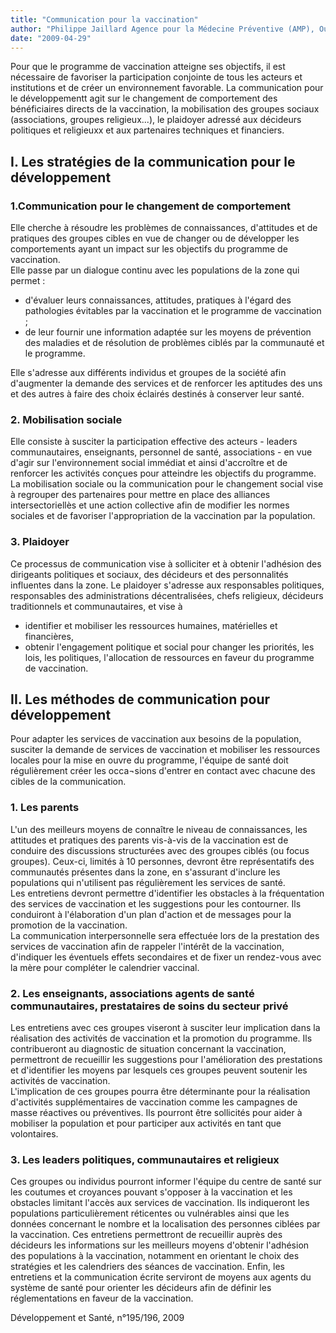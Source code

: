 ```yaml
---
title: "Communication pour la vaccination"
author: "Philippe Jaillard Agence pour la Médecine Préventive (AMP), Ouagadougou, Burkina Faso"
date: "2009-04-29"
---
```


<div class="teaser"><p>Pour que le programme de vaccination atteigne ses objectifs, il est nécessaire de favoriser la participation conjointe de tous les acteurs et institutions et de créer un environnement favorable. La communication pour le développementt agit sur le changement de comportement des bénéficiaires directs de la vaccination, la mobilisation des groupes sociaux (associations, groupes religieux...), le plaidoyer adressé aux décideurs politiques et religieuxx et aux partenaires techniques et financiers.</p></div>

## I. Les stratégies de la communication pour le développement

### 1.Communication pour le changement de comportement

Elle cherche à résoudre les problèmes de connaissances, d'attitudes et de pratiques des groupes cibles en vue de changer ou de développer les comportements ayant un impact sur les objectifs du programme de vaccination.  
Elle passe par un dialogue continu avec les populations de la zone qui permet :

- d'évaluer leurs connaissances, attitudes, pratiques à l'égard des pathologies évitables par la vaccination et le programme de vaccination ;
- de leur fournir une information adaptée sur les moyens de prévention des maladies et de résolution de problèmes ciblés par la communauté et le programme.

Elle s'adresse aux différents individus et groupes de la société afin d'augmenter la demande des services et de renforcer les aptitudes des uns et des autres à faire des choix éclairés destinés à conserver leur santé.

### 2. Mobilisation sociale

Elle consiste à susciter la participation effective des acteurs - leaders communautaires, enseignants, personnel de santé, associations - en vue d'agir sur l'environnement social immédiat et ainsi d'accroître et de renforcer les activités conçues pour atteindre les objectifs du programme.  
La mobilisation sociale ou la communication pour le changement social vise à regrouper des partenaires pour mettre en place des alliances intersectoriellès et une action collective afin de modifier les normes sociales et de favoriser l'appropriation de la vaccination par la population.

### 3. Plaidoyer

Ce processus de communication vise à solliciter et à obtenir l'adhésion des dirigeants politiques et sociaux, des décideurs et des personnalités influentes dans la zone. Le plaidoyer s'adresse aux responsables politiques, responsables des administrations décentralisées, chefs religieux, décideurs traditionnels et communautaires, et vise à

- identifier et mobiliser les ressources humaines, matérielles et financières,
- obtenir l'engagement politique et social pour changer les priorités, les lois, les politiques, l'allocation de ressources en faveur du programme de vaccination.

## II. Les méthodes de communication pour développement

Pour adapter les services de vaccination aux besoins de la population, susciter la demande de services de vaccination et mobiliser les ressources locales pour la mise en ouvre du programme, l'équipe de santé doit régulièrement créer les occa¬sions d'entrer en contact avec chacune des cibles de la communication.

### 1. Les parents

L'un des meilleurs moyens de connaître le niveau de connaissances, les attitudes et pratiques des parents vis-à-vis de la vaccination est de conduire des discussions structurées avec des groupes ciblés (ou focus groupes). Ceux-ci, limités à 10 personnes, devront être représentatifs des communautés présentes dans la zone, en s'assurant d'inclure les populations qui n'utilisent pas régulièrement les services de santé.  
Les entretiens devront permettre d'identifier les obstacles à la fréquentation des services de vaccination et les suggestions pour les contourner. Ils conduiront à l'élaboration d'un plan d'action et de messages pour la promotion de la vaccination.  
La communication interpersonnelle sera effectuée lors de la prestation des services de vaccination afin de rappeler l'intérêt de la vaccination, d'indiquer les éventuels effets secondaires et de fixer un rendez-vous avec la mère pour compléter le calendrier vaccinal.

### 2. Les enseignants, associations agents de santé communautaires, prestataires de soins du secteur privé

Les entretiens avec ces groupes viseront à susciter leur implication dans la réalisation des activités de vaccination et la promotion du programme. Ils contribueront au diagnostic de situation concernant la vaccination, permettront de recueillir les suggestions pour l'amélioration des prestations et d'identifier les moyens par lesquels ces groupes peuvent soutenir les activités de vaccination.  
L'implication de ces groupes pourra être déterminante pour la réalisation d'activités supplémentaires de vaccination comme les campagnes de masse réactives ou préventives. Ils pourront être sollicités pour aider à mobiliser la population et pour participer aux activités en tant que volontaires.

### 3. Les leaders politiques, communautaires et religieux

Ces groupes ou individus pourront informer l'équipe du centre de santé sur les coutumes et croyances pouvant s'opposer à la vaccination et les obstacles limitant l'accès aux services de vaccination. Ils indiqueront les populations particulièrement réticentes ou vulnérables ainsi que les données concernant le nombre et la localisation des personnes ciblées par la vaccination. Ces entretiens permettront de recueillir auprès des décideurs les informations sur les meilleurs moyens d'obtenir l'adhésion des populations à la vaccination, notamment en orientant le choix des stratégies et les calendriers des séances de vaccination. Enfin, les entretiens et la communication écrite serviront de moyens aux agents du système de santé pour orienter les décideurs afin de définir les réglementations en faveur de la vaccination.

Développement et Santé, n°195/196, 2009
